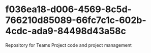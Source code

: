 # f036ea18-d006-4569-8c5d-766210d85089-66fc7c1c-602b-4cdc-ada9-84498d43a58c
Repository for Teams Project code and project management
